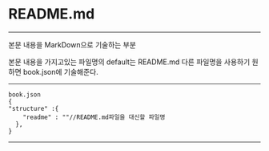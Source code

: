 # README.md
***

본문 내용을 MarkDown으로 기술하는 부분

본문 내용을 가지고있는 파일명의 default는 README.md
다른 파일명을 사용하기 원하면 book.json에 기술해준다.

***
    book.json
    {
    "structure" :{
        "readme" : ""//README.md파일을 대신할 파일명
      },
    }
***